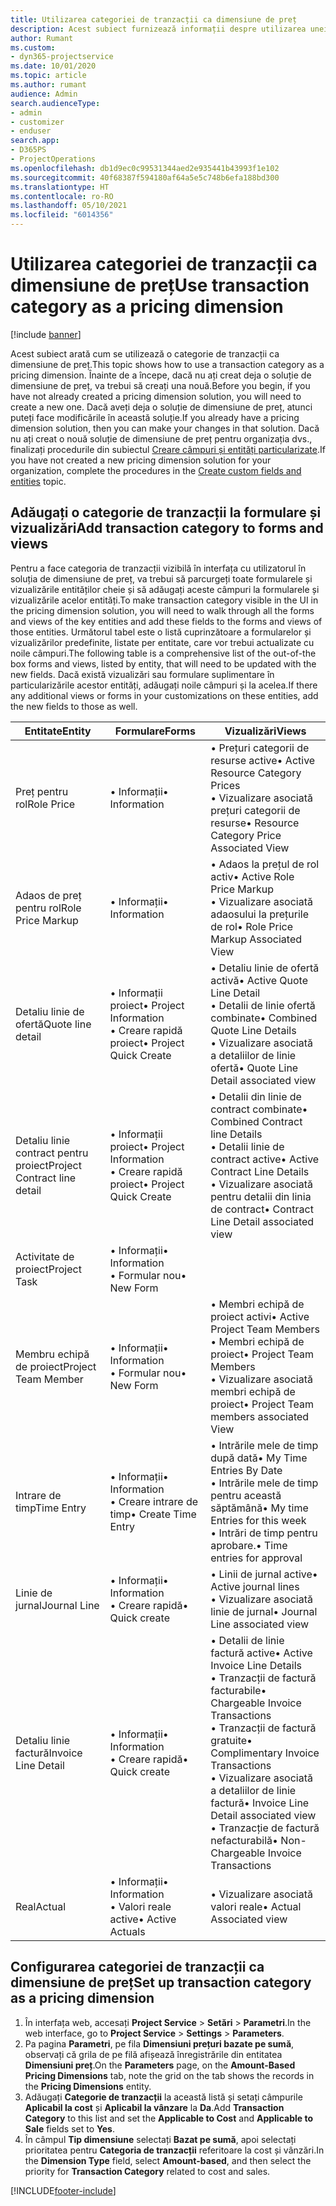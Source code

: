 ```yaml
---
title: Utilizarea categoriei de tranzacții ca dimensiune de preț
description: Acest subiect furnizează informații despre utilizarea unei categorii de tranzacții ca dimensiune de preț.
author: Rumant
ms.custom:
- dyn365-projectservice
ms.date: 10/01/2020
ms.topic: article
ms.author: rumant
audience: Admin
search.audienceType:
- admin
- customizer
- enduser
search.app:
- D365PS
- ProjectOperations
ms.openlocfilehash: db1d9ec0c99531344aed2e935441b43993f1e102
ms.sourcegitcommit: 40f68387f594180af64a5e5c748b6efa188bd300
ms.translationtype: HT
ms.contentlocale: ro-RO
ms.lasthandoff: 05/10/2021
ms.locfileid: "6014356"
---
```

# <a name="use-transaction-category-as-a-pricing-dimension"></a><span data-ttu-id="43a5a-103">Utilizarea categoriei de tranzacții ca dimensiune de preț</span><span class="sxs-lookup"><span data-stu-id="43a5a-103">Use transaction category as a pricing dimension</span></span>

[!include [banner](../includes/psa-now-project-operations.md)]

<span data-ttu-id="43a5a-104">Acest subiect arată cum se utilizează o categorie de tranzacții ca dimensiune de preț.</span><span class="sxs-lookup"><span data-stu-id="43a5a-104">This topic shows how to use a transaction category as a pricing dimension.</span></span> <span data-ttu-id="43a5a-105">Înainte de a începe, dacă nu ați creat deja o soluție de dimensiune de preț, va trebui să creați una nouă.</span><span class="sxs-lookup"><span data-stu-id="43a5a-105">Before you begin, if you have not already created a pricing dimension solution, you will need to create a new one.</span></span> <span data-ttu-id="43a5a-106">Dacă aveți deja o soluție de dimensiune de preț, atunci puteți face modificările în această soluție.</span><span class="sxs-lookup"><span data-stu-id="43a5a-106">If you already have a pricing dimension solution, then you can make your changes in that solution.</span></span> <span data-ttu-id="43a5a-107">Dacă nu ați creat o nouă soluție de dimensiune de preț pentru organizația dvs., finalizați procedurile din subiectul [Creare câmpuri și entități particularizate](create-custom-fields-entities.md).</span><span class="sxs-lookup"><span data-stu-id="43a5a-107">If you have not created a new pricing dimension solution for your organization, complete the procedures in the [Create custom fields and entities](create-custom-fields-entities.md) topic.</span></span>

## <a name="add-transaction-category-to-forms-and-views"></a><span data-ttu-id="43a5a-108">Adăugați o categorie de tranzacții la formulare și vizualizări</span><span class="sxs-lookup"><span data-stu-id="43a5a-108">Add transaction category to forms and views</span></span>
<span data-ttu-id="43a5a-109">Pentru a face categoria de tranzacții vizibilă în interfața cu utilizatorul în soluția de dimensiune de preț, va trebui să parcurgeți toate formularele și vizualizările entităților cheie și să adăugați aceste câmpuri la formularele și vizualizările acelor entități.</span><span class="sxs-lookup"><span data-stu-id="43a5a-109">To make transaction category visible in the UI in the pricing dimension solution, you will need to walk through all the forms and views of the key entities and add these fields to the forms and views of those entities.</span></span>
<span data-ttu-id="43a5a-110">Următorul tabel este o listă cuprinzătoare a formularelor și vizualizărilor predefinite, listate per entitate, care vor trebui actualizate cu noile câmpuri.</span><span class="sxs-lookup"><span data-stu-id="43a5a-110">The following table is a comprehensive list of the out-of-the box forms and views, listed by entity, that will need to be updated with the new fields.</span></span> <span data-ttu-id="43a5a-111">Dacă există vizualizări sau formulare suplimentare în particularizările acestor entități, adăugați noile câmpuri și la acelea.</span><span class="sxs-lookup"><span data-stu-id="43a5a-111">If there any additional views or forms in your customizations on these entities, add the new fields to those as well.</span></span>

|  <span data-ttu-id="43a5a-112">Entitate</span><span class="sxs-lookup"><span data-stu-id="43a5a-112">Entity</span></span>        | <span data-ttu-id="43a5a-113">Formulare</span><span class="sxs-lookup"><span data-stu-id="43a5a-113">Forms</span></span>     |<span data-ttu-id="43a5a-114">Vizualizări</span><span class="sxs-lookup"><span data-stu-id="43a5a-114">Views</span></span>        |
| ------------------------------|---------------------------------|----------------------------------|
|  <span data-ttu-id="43a5a-115">Preț pentru rol</span><span class="sxs-lookup"><span data-stu-id="43a5a-115">Role Price</span></span>|<span data-ttu-id="43a5a-116">• Informații</span><span class="sxs-lookup"><span data-stu-id="43a5a-116">• Information</span></span> |<span data-ttu-id="43a5a-117">• Prețuri categorii de resurse active</span><span class="sxs-lookup"><span data-stu-id="43a5a-117">• Active Resource Category Prices</span></span><br> <span data-ttu-id="43a5a-118">• Vizualizare asociată prețuri categorii de resurse</span><span class="sxs-lookup"><span data-stu-id="43a5a-118">• Resource Category Price Associated View</span></span>|
|  <span data-ttu-id="43a5a-119">Adaos de preț pentru rol</span><span class="sxs-lookup"><span data-stu-id="43a5a-119">Role Price Markup</span></span>|<span data-ttu-id="43a5a-120">• Informații</span><span class="sxs-lookup"><span data-stu-id="43a5a-120">• Information</span></span>|<span data-ttu-id="43a5a-121">• Adaos la prețul de rol activ</span><span class="sxs-lookup"><span data-stu-id="43a5a-121">• Active Role Price Markup</span></span><br><span data-ttu-id="43a5a-122">• Vizualizare asociată adaosului la prețurile de rol</span><span class="sxs-lookup"><span data-stu-id="43a5a-122">• Role Price Markup Associated View</span></span>|
|  <span data-ttu-id="43a5a-123">Detaliu linie de ofertă</span><span class="sxs-lookup"><span data-stu-id="43a5a-123">Quote line detail</span></span>|<span data-ttu-id="43a5a-124">• Informații proiect</span><span class="sxs-lookup"><span data-stu-id="43a5a-124">• Project Information</span></span><br><span data-ttu-id="43a5a-125">• Creare rapidă proiect</span><span class="sxs-lookup"><span data-stu-id="43a5a-125">• Project Quick Create</span></span>|<span data-ttu-id="43a5a-126">• Detaliu linie de ofertă activă</span><span class="sxs-lookup"><span data-stu-id="43a5a-126">• Active Quote Line Detail</span></span><br><span data-ttu-id="43a5a-127">• Detalii de linie ofertă combinate</span><span class="sxs-lookup"><span data-stu-id="43a5a-127">• Combined Quote Line Details</span></span><br><span data-ttu-id="43a5a-128">• Vizualizare asociată a detaliilor de linie ofertă</span><span class="sxs-lookup"><span data-stu-id="43a5a-128">• Quote Line Detail associated view</span></span>|
|  <span data-ttu-id="43a5a-129">Detaliu linie contract pentru proiect</span><span class="sxs-lookup"><span data-stu-id="43a5a-129">Project Contract line detail</span></span>|<span data-ttu-id="43a5a-130">• Informații proiect</span><span class="sxs-lookup"><span data-stu-id="43a5a-130">• Project Information</span></span><br><span data-ttu-id="43a5a-131">• Creare rapidă proiect</span><span class="sxs-lookup"><span data-stu-id="43a5a-131">• Project Quick Create</span></span>|<span data-ttu-id="43a5a-132">• Detalii din linie de contract combinate</span><span class="sxs-lookup"><span data-stu-id="43a5a-132">• Combined Contract line Details</span></span><br><span data-ttu-id="43a5a-133">• Detalii linie de contract active</span><span class="sxs-lookup"><span data-stu-id="43a5a-133">• Active Contract Line Details</span></span><br><span data-ttu-id="43a5a-134">• Vizualizare asociată pentru detalii din linia de contract</span><span class="sxs-lookup"><span data-stu-id="43a5a-134">• Contract Line Detail associated view</span></span>|
|  <span data-ttu-id="43a5a-135">Activitate de proiect</span><span class="sxs-lookup"><span data-stu-id="43a5a-135">Project Task</span></span>|<span data-ttu-id="43a5a-136">• Informații</span><span class="sxs-lookup"><span data-stu-id="43a5a-136">• Information</span></span><br><span data-ttu-id="43a5a-137">• Formular nou</span><span class="sxs-lookup"><span data-stu-id="43a5a-137">• New Form</span></span>||
|  <span data-ttu-id="43a5a-138">Membru echipă de proiect</span><span class="sxs-lookup"><span data-stu-id="43a5a-138">Project Team Member</span></span>|<span data-ttu-id="43a5a-139">• Informații</span><span class="sxs-lookup"><span data-stu-id="43a5a-139">• Information</span></span><br><span data-ttu-id="43a5a-140">• Formular nou</span><span class="sxs-lookup"><span data-stu-id="43a5a-140">• New Form</span></span>|<span data-ttu-id="43a5a-141">• Membri echipă de proiect activi</span><span class="sxs-lookup"><span data-stu-id="43a5a-141">• Active Project Team Members</span></span><br><span data-ttu-id="43a5a-142">• Membri echipă de proiect</span><span class="sxs-lookup"><span data-stu-id="43a5a-142">• Project Team Members</span></span><br><span data-ttu-id="43a5a-143">• Vizualizare asociată membri echipă de proiect</span><span class="sxs-lookup"><span data-stu-id="43a5a-143">• Project Team members associated View</span></span>|
|  <span data-ttu-id="43a5a-144">Intrare de timp</span><span class="sxs-lookup"><span data-stu-id="43a5a-144">Time Entry</span></span>|<span data-ttu-id="43a5a-145">• Informații</span><span class="sxs-lookup"><span data-stu-id="43a5a-145">• Information</span></span><br><span data-ttu-id="43a5a-146">• Creare intrare de timp</span><span class="sxs-lookup"><span data-stu-id="43a5a-146">• Create Time Entry</span></span>|<span data-ttu-id="43a5a-147">• Intrările mele de timp după dată</span><span class="sxs-lookup"><span data-stu-id="43a5a-147">• My Time Entries By Date</span></span><br><span data-ttu-id="43a5a-148">• Intrările mele de timp pentru această săptămână</span><span class="sxs-lookup"><span data-stu-id="43a5a-148">• My time Entries for this week</span></span><br><span data-ttu-id="43a5a-149">• Intrări de timp pentru aprobare.</span><span class="sxs-lookup"><span data-stu-id="43a5a-149">• Time entries for approval</span></span>|
|  <span data-ttu-id="43a5a-150">Linie de jurnal</span><span class="sxs-lookup"><span data-stu-id="43a5a-150">Journal Line</span></span>|<span data-ttu-id="43a5a-151">• Informații</span><span class="sxs-lookup"><span data-stu-id="43a5a-151">• Information</span></span><br><span data-ttu-id="43a5a-152">• Creare rapidă</span><span class="sxs-lookup"><span data-stu-id="43a5a-152">• Quick create</span></span>|<span data-ttu-id="43a5a-153">• Linii de jurnal active</span><span class="sxs-lookup"><span data-stu-id="43a5a-153">• Active journal lines</span></span><br><span data-ttu-id="43a5a-154">• Vizualizare asociată linie de jurnal</span><span class="sxs-lookup"><span data-stu-id="43a5a-154">• Journal Line associated view</span></span>|
|  <span data-ttu-id="43a5a-155">Detaliu linie factură</span><span class="sxs-lookup"><span data-stu-id="43a5a-155">Invoice Line Detail</span></span>|<span data-ttu-id="43a5a-156">• Informații</span><span class="sxs-lookup"><span data-stu-id="43a5a-156">• Information</span></span><br><span data-ttu-id="43a5a-157">• Creare rapidă</span><span class="sxs-lookup"><span data-stu-id="43a5a-157">• Quick create</span></span>|<span data-ttu-id="43a5a-158">• Detalii de linie factură active</span><span class="sxs-lookup"><span data-stu-id="43a5a-158">• Active Invoice Line Details</span></span><br><span data-ttu-id="43a5a-159">• Tranzacții de factură facturabile</span><span class="sxs-lookup"><span data-stu-id="43a5a-159">• Chargeable Invoice Transactions</span></span><br><span data-ttu-id="43a5a-160">• Tranzacții de factură gratuite</span><span class="sxs-lookup"><span data-stu-id="43a5a-160">• Complimentary Invoice Transactions</span></span><br><span data-ttu-id="43a5a-161">• Vizualizare asociată a detaliilor de linie factură</span><span class="sxs-lookup"><span data-stu-id="43a5a-161">• Invoice Line Detail associated view</span></span><br><span data-ttu-id="43a5a-162">• Tranzacție de factură nefacturabilă</span><span class="sxs-lookup"><span data-stu-id="43a5a-162">• Non-Chargeable Invoice Transactions</span></span>|
|  <span data-ttu-id="43a5a-163">Real</span><span class="sxs-lookup"><span data-stu-id="43a5a-163">Actual</span></span>|<span data-ttu-id="43a5a-164">• Informații</span><span class="sxs-lookup"><span data-stu-id="43a5a-164">• Information</span></span><br><span data-ttu-id="43a5a-165">• Valori reale active</span><span class="sxs-lookup"><span data-stu-id="43a5a-165">• Active Actuals</span></span>|<span data-ttu-id="43a5a-166">• Vizualizare asociată valori reale</span><span class="sxs-lookup"><span data-stu-id="43a5a-166">• Actual Associated view</span></span>|

## <a name="set-up-transaction-category-as-a-pricing-dimension"></a><span data-ttu-id="43a5a-167">Configurarea categoriei de tranzacții ca dimensiune de preț</span><span class="sxs-lookup"><span data-stu-id="43a5a-167">Set up transaction category as a pricing dimension</span></span>

1. <span data-ttu-id="43a5a-168">În interfața web, accesați **Project Service** > **Setări** > **Parametri**.</span><span class="sxs-lookup"><span data-stu-id="43a5a-168">In the web interface, go to **Project Service** > **Settings** > **Parameters**.</span></span> 
2. <span data-ttu-id="43a5a-169">Pa pagina **Parametri**, pe fila **Dimensiuni prețuri bazate pe sumă**, observați că grila de pe filă afișează înregistrările din entitatea **Dimensiuni preț**.</span><span class="sxs-lookup"><span data-stu-id="43a5a-169">On the **Parameters** page, on the **Amount-Based Pricing Dimensions** tab, note the grid on the tab shows the records in the **Pricing Dimensions** entity.</span></span>
3. <span data-ttu-id="43a5a-170">Adăugați **Categorie de tranzacții** la această listă și setați câmpurile **Aplicabil la cost** și **Aplicabil la vânzare** la **Da**.</span><span class="sxs-lookup"><span data-stu-id="43a5a-170">Add **Transaction Category** to this list and set the **Applicable to Cost** and **Applicable to Sale** fields set to **Yes**.</span></span>
4. <span data-ttu-id="43a5a-171">În câmpul **Tip dimensiune** selectați **Bazat pe sumă**, apoi selectați prioritatea pentru **Categoria de tranzacții** referitoare la cost și vânzări.</span><span class="sxs-lookup"><span data-stu-id="43a5a-171">In the **Dimension Type** field, select **Amount-based**, and then select the priority for **Transaction Category** related to cost and sales.</span></span>


[!INCLUDE[footer-include](../includes/footer-banner.md)]